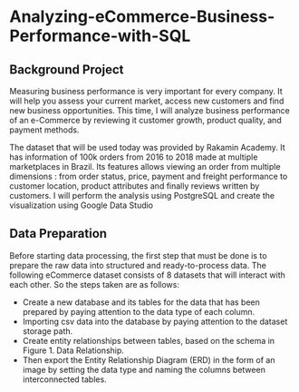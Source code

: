 # Analyzing-eCommerce-Business-Performance-with-SQL

## Background Project 
Measuring business performance is very important for every company. It will help you assess your current market, access new customers and find new business opportunities. This time, I will analyze business performance of an e-Commerce by reviewing it customer growth, product quality, and payment methods.

The dataset that will be used today was provided by Rakamin Academy. It has information of 100k orders from 2016 to 2018 made at multiple marketplaces in Brazil. Its features allows viewing an order from multiple dimensions : from order status, price, payment and freight performance to customer location, product attributes and finally reviews written by customers. I will perform the analysis using PostgreSQL and create the visualization using Google Data Studio 

## Data Preparation 
Before starting data processing, the first step that must be done is to prepare the raw data into structured and ready-to-process data. The following eCommerce dataset consists of 8 datasets that will interact with each other. So the steps taken are as follows:

- Create a new database and its tables for the data that has been prepared by paying attention to the data type of each column.
- Importing csv data into the database by paying attention to the dataset storage path.
- Create entity relationships between tables, based on the schema in Figure 1. Data Relationship. 
- Then export the Entity Relationship Diagram (ERD) in the form of an image by setting the data type and naming the columns between interconnected tables.
